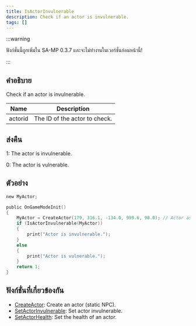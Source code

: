 ```yaml
---
title: IsActorInvulnerable
description: Check if an actor is invulnerable.
tags: []
---
```


:::warning

ฟังก์ชั่นนี้ถูกเพิ่มใน SA-MP 0.3.7 และจะไม่ทำงานในเวอร์ชั่นก่อนหน้านี้!

:::

## คำอธิบาย

Check if an actor is invulnerable.

| Name    | Description                   |
| ------- | ----------------------------- |
| actorid | The ID of the actor to check. |

## ส่งคืน

1: The actor is invulnerable.

0: The actor is vulnerable.

## ตัวอย่าง

```c
new MyActor;

public OnGameModeInit()
{
    MyActor = CreateActor(179, 316.1, -134.0, 999.6, 90.0); // Actor as a salesperson in Ammunation.
    if (IsActorInvulnerable(MyActor))
    {
        print("Actor is invulnerable.");
    }
    else
    {
        print("Actor is vulnerable.");
    }
    return 1;
}
```

## ฟังก์ชั่นที่เกี่ยวข้องกัน

- [CreateActor](../../scripting/functions/CreateActor.md): Create an actor (static NPC).
- [SetActorInvulnerable](../../scripting/functions/SetActorInvulnerable.md): Set actor invulnerable.
- [SetActorHealth](../../scripting/functions/SetActorHealth.md): Set the health of an actor.
